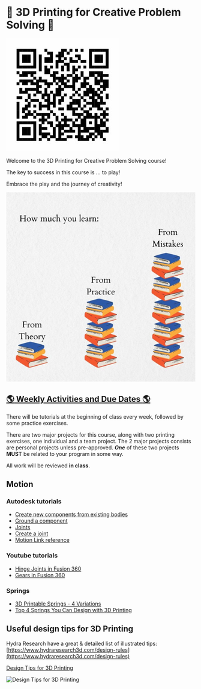 # :wave: 3D Printing for Creative Problem Solving :wave:

![qr code to this repo](/resources/qr-github-repo.jpg)

Welcome to the 3D Printing for Creative Problem Solving course!

The key to success in this course is ... to play!

<!-- [John Cleese on Creativity In Management](https://www.youtube.com/watch?v=Pb5oIIPO62g&ab_channel=VideoArts)
ability to play 6:08
how to be more creative 19:01 -->

Embrace the play and the journey of creativity!

![How much you learn](/resources/how-much-you-learn.jpg)

## [:earth_americas: Weekly Activities and Due Dates :earth_americas:](/DATES.md)

There will be tutorials at the beginning of class every week, followed by some practice exercises.

There are two major projects for this course, along with two printing exercises, one individual and a team project. The 2 major projects consists are personal projects unless pre-approved. ***One*** of these two projects **MUST** be related to your program in some way.

All work will be reviewed **in class**.

## Motion

### Autodesk tutorials

- [Create new components from existing bodies](https://help.autodesk.com/view/fusion360/ENU/?guid=GUID-5966BF6B-4135-49B3-B5BF-29A6577C9E72)
- [Ground a component](https://help.autodesk.com/view/fusion360/ENU/?guid=ASM-PIN-COMMAND)
- [Joints](https://help.autodesk.com/view/fusion360/ENU/?guid=ASM-JOINTS)
- [Create a joint](https://help.autodesk.com/view/fusion360/ENU/?guid=ASM-CREATE-JOINT)
- [Motion Link reference](https://help.autodesk.com/view/fusion360/ENU/?guid=GUID-074622A9-EC62-4A2E-9BBC-DB61748C869F)

### Youtube tutorials

- [Hinge Joints in Fusion 360](https://www.youtube.com/watch?v=gGgmA1WZESs)
- [Gears in Fusion 360](https://www.youtube.com/watch?v=B8A_11o7QZ0)

### Springs

- [3D Printable Springs - 4 Variations](https://www.printables.com/model/1050822-3d-printable-springs-4-variations)
- [Top 4 Springs You Can Design with 3D Printing](https://www.youtube.com/watch?v=wpriGP45Unw&ab_channel=Slant3D)

## Useful design tips for 3D Printing

Hydra Research have a great & detailed list of illustrated tips:
[https://www.hydraresearch3d.com/design-rules](https://www.hydraresearch3d.com/design-rules)

[Design Tips for 3D Printing](https://imgur.com/gallery/SqIdFwB)

![Design Tips for 3D Printing](/resources/design-tips-3d-printing.jpg)

<!-- ## [:page_with_curl: Autodesk Education Access :page_with_curl:](/AUTODESK.md)]

We will be using Autodesk Fusion 360 for our course. It's free to use for students! -->

<!-- ## :exclamation: DO TO RIGHT AWAY :exclamation:

[Set up your security questions from the Security info page](https://support.microsoft.com/en-us/account-billing/set-up-security-questions-as-your-verification-method-3d74aedd-88a5-4932-a211-9f0bfbab5de8#:~:text=To%20set%20up%20your%20security%20questions&text)

Due to IT's recent change to phase out the security portal, all access are migrated to Microsoft's security system for login and password recovery. Make sure to do add your security questions to your vanier account **ASAP**. -->

<!-- ### Launch Fusion on Mac

- Open `Finder`
- In the `top menu bar`, click on `Go`
- **Hold down** the `Option` key, and click on `Library`
- Navigate to `Application Support > Autodesk > webdeploy > production`
- Double-click on `Autodesk Fusion 360.app` to open
- You can also create a shortcut to the desktop to make things easier -->

<!-- ## Basics

- [Start a sketch on a plane or face](https://help.autodesk.com/view/fusion360/ENU/?guid=GUID-88CC0E51-AD05-4028-BF59-FACA5EC0FA2B)
- [Solids from sketches](https://help.autodesk.com/view/fusion360/ENU/?guid=SLD-CREATE-SOLID-FROM-SKETCH)
- [Combine bodies/components](https://www.autodesk.com/support/technical/article/caas/sfdcarticles/sfdcarticles/How-to-join-or-combine-bodies-in-Fusion-360.html) -->

<!-- ## Youtube tutorials

- [Hinge Joints in Fusion 360](https://www.youtube.com/watch?v=gGgmA1WZESs)
- [Gears in Fusion 360](https://www.youtube.com/watch?v=B8A_11o7QZ0) -->

<!-- ## Motion

- [Create new components from existing bodies](https://help.autodesk.com/view/fusion360/ENU/?guid=GUID-5966BF6B-4135-49B3-B5BF-29A6577C9E72)
- [Ground a component](https://help.autodesk.com/view/fusion360/ENU/?guid=ASM-PIN-COMMAND)
- [Joints](https://help.autodesk.com/view/fusion360/ENU/?guid=ASM-JOINTS)
- [Create a joint](https://help.autodesk.com/view/fusion360/ENU/?guid=ASM-CREATE-JOINT)
- [Motion Link reference](https://help.autodesk.com/view/fusion360/ENU/?guid=GUID-074622A9-EC62-4A2E-9BBC-DB61748C869F) -->

<!-- ## Tips and Tricks

[Design Tips for 3D Printing](https://imgur.com/gallery/SqIdFwB)

![Design Tips for 3D Printing](/resources/design-tips-3d-printing.jpg) -->
